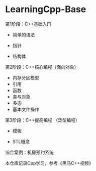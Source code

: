 # LearningCpp-Base



第1阶段：C++基础入门

   - 简单的语法

   - 指针
   - 结构体

第2阶段：C++核心编程（面向对象）  

   - 内存分区模型
   - 引用
   - 函数
   - 类与对象
   - 多态
   - 基本文件操作

第3阶段：C++提高编程 （泛型编程）  

- 模板

- STL概念

综合案例：机房预约系统  





本仓库记录Cpp学习，参考《黑马C++视频》